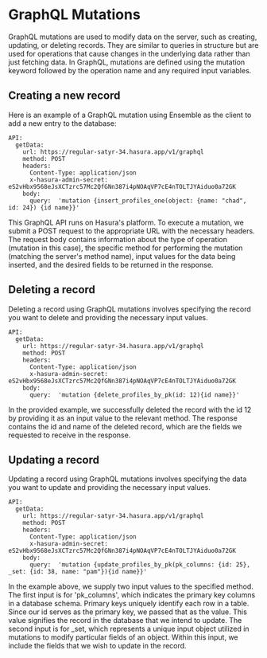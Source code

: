 # GraphQL Mutations

GraphQL mutations are used to modify data on the server, such as creating, updating, or deleting records. They are similar to queries in
structure but are used for operations that cause changes in the underlying data rather than just fetching data. In GraphQL, mutations are 
defined using the mutation keyword followed by the operation name and any required input variables. 

## Creating a new record

Here is an example of a GraphQL mutation using Ensemble as the client to add a new entry to the database:

```
API:
  getData:
    url: https://regular-satyr-34.hasura.app/v1/graphql
    method: POST
    headers:
      Content-Type: application/json
      x-hasura-admin-secret: eS2vHbx9568eJsXCTzrc57Mc2QfGNn387i4pNOAqVP7cE4nTOLTJYAiduo0a72GK
    body:
      query:  'mutation {insert_profiles_one(object: {name: "chad", id: 24}) {id name}}'
```

This GraphQL API runs on Hasura's platform. To execute a mutation, we submit a POST request to the appropriate URL with the necessary headers.
The request body contains information about the type of operation (mutation in this case), the specific method for performing the mutation 
(matching the server's method name), input values for the data being inserted, and the desired fields to be returned in the response. 

## Deleting a record

Deleting a record using GraphQL mutations involves specifying the record you want to delete and providing the necessary input values. 

```
API:
  getData:
    url: https://regular-satyr-34.hasura.app/v1/graphql
    method: POST
    headers:
      Content-Type: application/json
      x-hasura-admin-secret: eS2vHbx9568eJsXCTzrc57Mc2QfGNn387i4pNOAqVP7cE4nTOLTJYAiduo0a72GK
    body:
      query:  'mutation {delete_profiles_by_pk(id: 12){id name}}'
```

In the provided example, we successfully deleted the record with the id 12 by providing it as an input value to the relevant method. The 
response contains the id and name of the deleted record, which are the fields we requested to receive in the response.

## Updating a record

Updating a record using GraphQL mutations involves specifying the data you want to update and providing the necessary input values. 

```
API:
  getData:
    url: https://regular-satyr-34.hasura.app/v1/graphql
    method: POST
    headers:
      Content-Type: application/json
      x-hasura-admin-secret: eS2vHbx9568eJsXCTzrc57Mc2QfGNn387i4pNOAqVP7cE4nTOLTJYAiduo0a72GK
    body:
      query:  'mutation {update_profiles_by_pk(pk_columns: {id: 25}, _set: {id: 38, name: "pam"}){id name}}'
```

In the example above, we supply two input values to the specified method. The first input is for 'pk_columns', which indicates the primary 
key columns in a database schema. Primary keys uniquely identify each row in a table. Since our id serves as the primary key, we passed 
that as the value. This value signifies the record in the database that we intend to update. The second input is for _set, which represents
a unique input object utilized in mutations to modify particular fields of an object. Within this input, we include the fields that we wish
to update in the record.


